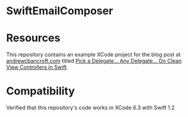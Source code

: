 # SwiftEmailComposer

# Resources
This repository contains an example XCode project for the blog post at [andrewcbancroft.com](http://www.andrewcbancroft.com) titled [Pick a Delegate… Any Delegate… On Clean View Controllers in Swift](http://www.andrewcbancroft.com/2014/08/26/pick-a-delegate-clean-view-controllers-in-swift/).

# Compatibility
Verified that this repository's code works in XCode 6.3 with Swift 1.2
